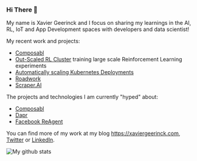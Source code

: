 ### Hi There 👋

My name is Xavier Geerinck and I focus on sharing my learnings in the AI, RL, IoT and App Development spaces with developers and data scientist!

My recent work and projects:
* [Composabl](https://composabl.com)
* [Out-Scaled RL Cluster](https://github.com/roadwork/roadwork-rl) training large scale Reinforcement Learning experiments
* [Automatically scaling Kubernetes Deployments](https://xaviergeerinck.com/post/infrastructure/kubernetes-auto-scaling-http/)
* [Roadwork](https://roadwork.io)
* [Scraper.AI](https://scraper.ai)

The projects and technologies I am currently "hyped" about:
* [Composabl](https://composabl.com)
* [Dapr](https://dapr.io)
* [Facebook ReAgent](https://github.com/facebookresearch/ReAgent)

You can find more of my work at my blog https://xaviergeerinck.com, [Twitter](https://twitter.com/XavierGeerinck) or [LinkedIn](https://linkedin.com/in/xaviergeerinck).

![My github stats](https://github-readme-stats.vercel.app/api?username=XavierGeerinck&show_icons=true)
